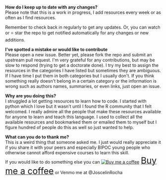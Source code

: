 **How do I keep up to date with any changes?**   
Please note that this is a work in progress, I add resources every week or as often as I find resources.

Remember to check back in regularly to get any updates. Or, you can watch or ⭐ star the repo to get notified automatically for any changes or new additions.

**I've spotted a mistake or would like to contribute**   
Please open a new issue. Better yet, please fork the repo and submit an upstream pull request. I'm very grateful for any contributions, but may be slow to respond (trying to get a doctorate done). I try my best to assign the resources in the categories I have listed but sometimes they are ambiguous. If I have time I put them in both categories but I usually don't. If you think something really doesn't belong in a certain category or the information is wrong such as authors names, summaries, or even links, just open an issue.

**Why are you doing this?**    
I struggled a lot getting resources to learn how to code. I started with python which I love but it wasn't until I found the R community that I felt welcomed. I really admire all the people that make these resources available for anyone to learn and teach this language. I used to collect all the available resources and bookmarked them or emailed them to myself but I figure hundred of people do this as well so just wanted to help.

**What can you do to thank me?**     
This is a weird thing that someone asked me. I just would really appreciate it if you share it with your peers and especially BIPOC young people who otherwise cannot afford expensive courses to learn this skill.     
If you would like to do something else you can <link href="https://fonts.googleapis.com/css?family=Cookie" rel="stylesheet"><a class="bmc-button" target="_blank" href="https://www.buymeacoffee.com/JoscelinRocha"><img src="https://cdn.buymeacoffee.com/buttons/bmc-new-btn-logo.svg" alt="Buy me a coffee"><span style="margin-left:5px;font-size:28px !important;">Buy me a coffee</span></a> or Venmo me at @JoscelinRocha

